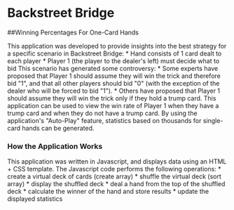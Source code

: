 # Backstreet Bridge
##Winning Percentages For One-Card Hands

This application was developed to provide insights into the best strategy for a specific scenario in Backstreet Bridge:
	* Hand consists of 1 card dealt to each player
	* Player 1 (the player to the dealer's left) must decide what to bid
This scenario has generated some controversy:
	* Some experts have proposed that Player 1 should assume they will win the trick and therefore bid "1", and that all other players should bid "0" (with the exception of the dealer who will be forced to bid "1").
	* Others have proposed that Player 1 should assume they will win the trick only if they hold a trump card.
This application can be used to view the win rate of Player 1 when they have a trump card and when they do not have a trump card. By using the application's "Auto-Play" feature, statistics based on thousands for single-card hands can be generated.
### How the Application Works
This application was written in Javascript, and displays data using an HTML + CSS template.
The Javascript code performs the following operations:
	* create a virtual deck of cards (create array)
	* shuffle the virtual deck (sort array)
	* display the shuffled deck
	* deal a hand from the top of the shuffled deck
	* calculate the winner of the hand and store results
	* update the displayed statistics
